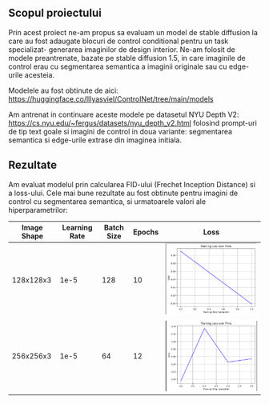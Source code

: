 ## Scopul proiectului
Prin acest proiect ne-am propus sa evaluam un model de stable diffusion la care au fost adaugate blocuri de control conditional pentru un task specializat- generarea imaginilor de design interior.
Ne-am folosit de modele preantrenate, bazate pe stable diffusion 1.5, in care imaginile de control erau cu segmentarea semantica a imaginii originale sau cu edge-urile acesteia.

Modelele au fost obtinute de aici: https://huggingface.co/lllyasviel/ControlNet/tree/main/models

Am antrenat in continuare aceste modele pe datasetul NYU Depth V2: https://cs.nyu.edu/~fergus/datasets/nyu_depth_v2.html folosind prompt-uri de tip text goale si imagini de control in doua variante: segmentarea semantica si edge-urile extrase din imaginea initiala.

## Rezultate

Am evaluat modelul prin calcularea FID-ului (Frechet Inception Distance) si a loss-ului. Cele mai bune rezultate au fost obtinute pentru imagini de control cu segmentarea semantica, si urmatoarele valori ale hiperparametrilor:

| Image Shape | Learning Rate | Batch Size | Epochs | Loss          |
|-------------|---------------|------------|--------|---------------|
| 128x128x3   | 1e-5          | 128        | 10     | ![Loss1](https://github.com/DariaSavu/ControlNet_with_StableDiffusion/blob/main/loss2.png)|
| 256x256x3   | 1e-5          | 64         | 12     | ![Loss2](https://github.com/DariaSavu/ControlNet_with_StableDiffusion/blob/main/loss1.png)|
